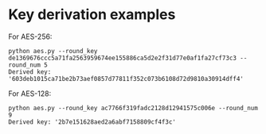 # Key derivation examples

For AES-256:
```
python aes.py --round_key de1369676ccc5a71fa2563959674ee155886ca5d2e2f31d77e0af1fa27cf73c3 --round_num 5
Derived key: '603deb1015ca71be2b73aef0857d77811f352c073b6108d72d9810a30914dff4'
```


For AES-128:
```
python aes.py --round_key ac7766f319fadc2128d12941575c006e --round_num 9
Derived key: '2b7e151628aed2a6abf7158809cf4f3c'
```